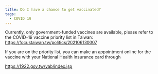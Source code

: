 ```yaml
---
title: Do I have a chance to get vaccinated?
tags:
  - COVID 19
---
```

Currently, only government-funded vaccines are available, please refer to the COVID-19 vaccine priority list in Taiwan: <https://focustaiwan.tw/politics/202106130007>

If you are on the priority list, you can make an appointment online for the vaccine with your National Health Insurance card through

<https://1922.gov.tw/vab/index.jsp>